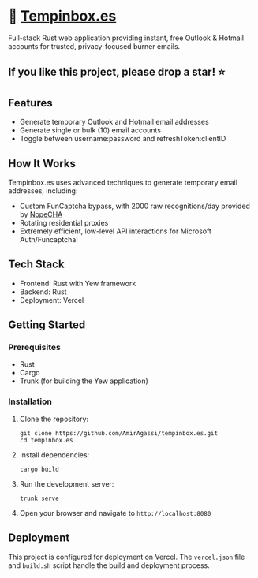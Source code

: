 # 📧 [Tempinbox.es](https://tempinbox.es)

Full-stack Rust web application providing instant, free Outlook & Hotmail accounts for trusted, privacy-focused burner emails.

## If you like this project, please drop a star! ⭐️

## Features

- Generate temporary Outlook and Hotmail email addresses
- Generate single or bulk (10) email accounts
- Toggle between username:password and refreshToken:clientID

## How It Works

Tempinbox.es uses advanced techniques to generate temporary email addresses, including:

- Custom FunCaptcha bypass, with 2000 raw recognitions/day provided by [NopeCHA](https://nopecha.com/pricing)
- Rotating residential proxies
- Extremely efficient, low-level API interactions for Microsoft Auth/Funcaptcha!

## Tech Stack

- Frontend: Rust with Yew framework
- Backend: Rust
- Deployment: Vercel

## Getting Started

### Prerequisites

- Rust
- Cargo
- Trunk (for building the Yew application)

### Installation

1. Clone the repository:
   ```
   git clone https://github.com/AmirAgassi/tempinbox.es.git
   cd tempinbox.es
   ```

2. Install dependencies:
   ```
   cargo build
   ```

3. Run the development server:
   ```
   trunk serve
   ```

4. Open your browser and navigate to `http://localhost:8080`

## Deployment

This project is configured for deployment on Vercel. The `vercel.json` file and `build.sh` script handle the build and deployment process.